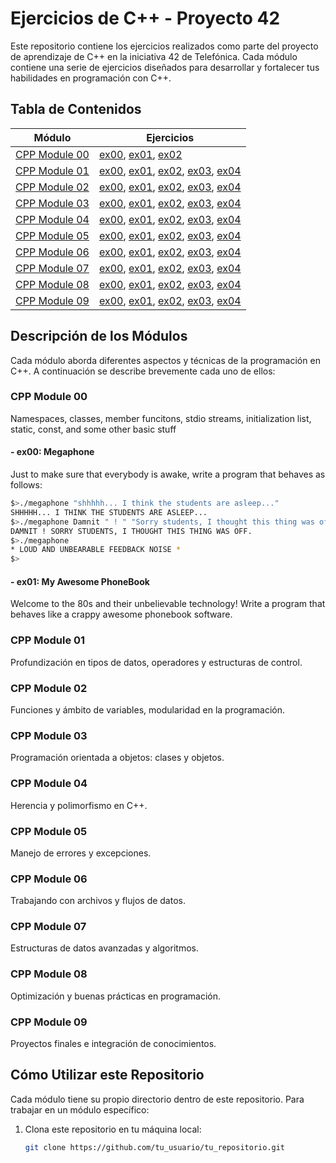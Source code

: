 # Ejercicios de C++ - Proyecto 42

Este repositorio contiene los ejercicios realizados como parte del proyecto de aprendizaje de C++ en la iniciativa 42 de Telefónica. Cada módulo contiene una serie de ejercicios diseñados para desarrollar y fortalecer tus habilidades en programación con C++.

## Tabla de Contenidos

| Módulo        | Ejercicios          |
|---------------|---------------------|
| [CPP Module 00](https://github.com/Folkenciyo/T42---C-/tree/main/CPP%20Module%2000) | [ex00](https://github.com/Folkenciyo/T42---C-/tree/main/CPP%20Module%2000/ex00), [ex01](https://github.com/Folkenciyo/T42---C-/tree/main/CPP%20Module%2000/ex01), [ex02]()|
| [CPP Module 01]() | [ex00](), [ex01](), [ex02](), [ex03](), [ex04]() |
| [CPP Module 02]() | [ex00](), [ex01](), [ex02](), [ex03](), [ex04]() |
| [CPP Module 03]() | [ex00](), [ex01](), [ex02](), [ex03](), [ex04]() |
| [CPP Module 04]() | [ex00](), [ex01](), [ex02](), [ex03](), [ex04]() |
| [CPP Module 05]() | [ex00](), [ex01](), [ex02](), [ex03](), [ex04]() |
| [CPP Module 06]() | [ex00](), [ex01](), [ex02](), [ex03](), [ex04]() |
| [CPP Module 07]() | [ex00](), [ex01](), [ex02](), [ex03](), [ex04]() |
| [CPP Module 08]() | [ex00](), [ex01](), [ex02](), [ex03](), [ex04]() |
| [CPP Module 09]() | [ex00](), [ex01](), [ex02](), [ex03](), [ex04]() |

## Descripción de los Módulos

Cada módulo aborda diferentes aspectos y técnicas de la programación en C++. A continuación se describe brevemente cada uno de ellos:

### CPP Module 00
Namespaces, classes, member funcitons, stdio streams, initialization list, static, const, and some other basic stuff
####  - ex00: Megaphone
Just to make sure that everybody is awake, write a program that behaves as follows:
   ```sh
   $>./megaphone "shhhhh... I think the students are asleep..."
   SHHHHH... I THINK THE STUDENTS ARE ASLEEP...
   $>./megaphone Damnit " ! " "Sorry students, I thought this thing was off."
   DAMNIT ! SORRY STUDENTS, I THOUGHT THIS THING WAS OFF.
   $>./megaphone
   * LOUD AND UNBEARABLE FEEDBACK NOISE *
   $>
   ```
####  - ex01: My Awesome PhoneBook
Welcome to the 80s and their unbelievable technology! Write a program that behaves
like a crappy awesome phonebook software.

### CPP Module 01
Profundización en tipos de datos, operadores y estructuras de control.

### CPP Module 02
Funciones y ámbito de variables, modularidad en la programación.

### CPP Module 03
Programación orientada a objetos: clases y objetos.

### CPP Module 04
Herencia y polimorfismo en C++.

### CPP Module 05
Manejo de errores y excepciones.

### CPP Module 06
Trabajando con archivos y flujos de datos.

### CPP Module 07
Estructuras de datos avanzadas y algoritmos.

### CPP Module 08
Optimización y buenas prácticas en programación.

### CPP Module 09
Proyectos finales e integración de conocimientos.

## Cómo Utilizar este Repositorio

Cada módulo tiene su propio directorio dentro de este repositorio. Para trabajar en un módulo específico:

1. Clona este repositorio en tu máquina local:
   ```sh
   git clone https://github.com/tu_usuario/tu_repositorio.git
